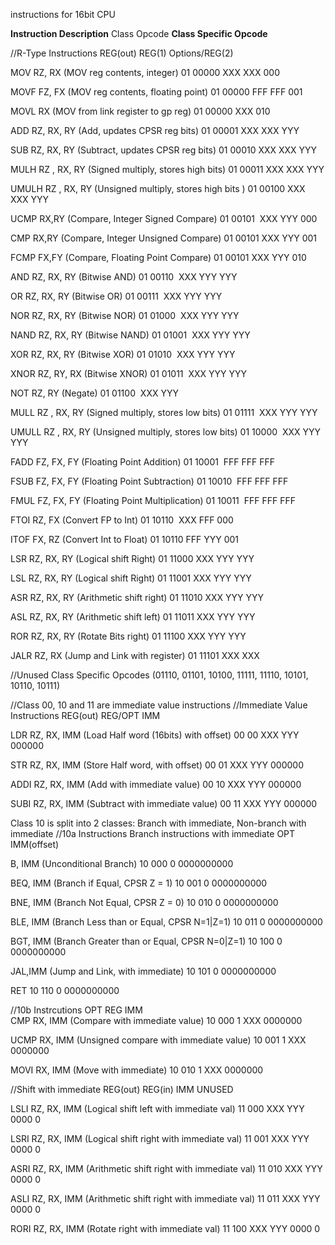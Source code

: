 instructions for 16bit CPU

**Instruction        Description**                                  Class Opcode 	**Class Specific Opcode**

//R-Type Instructions                                                                                                   REG(out)    REG(1)  Options/REG(2)

MOV RZ, RX         (MOV reg contents,  integer)                      01		            00000                           XXX         XXX         000

MOVF FZ, FX        (MOV reg contents,  floating point)               01		            00000                           FFF         FFF         001

MOVL RX            (MOV from link register to gp reg)                01                 00000                           XXX                     010

ADD RZ, RX, RY     (Add, updates CPSR reg bits)                      01		            00001                           XXX         XXX         YYY

SUB RZ, RX, RY     (Subtract, updates CPSR reg bits)     	         01		            00010	                        XXX         XXX         YYY

MULH RZ , RX, RY   (Signed multiply, stores high bits)	             01		            00011                           XXX         XXX         YYY

UMULH RZ , RX, RY  (Unsigned multiply, stores high bits )            01		            00100                           XXX         XXX         YYY

UCMP RX,RY         (Compare, Integer Signed Compare)                 01		            00101                           XXX         YYY         000

CMP RX,RY          (Compare, Integer Unsigned Compare)               01		            00101                           XXX         YYY         001

FCMP FX,FY         (Compare, Floating Point Compare)                 01		            00101                           XXX         YYY         010

AND RZ, RX, RY     (Bitwise AND)                                     01		            00110                           XXX         YYY         YYY

OR  RZ, RX, RY     (Bitwise OR)                                      01		            00111                           XXX         YYY         YYY

NOR RZ, RX, RY     (Bitwise NOR)                                     01		            01000                           XXX         YYY         YYY

NAND RZ, RX, RY    (Bitwise NAND)                                    01		            01001                           XXX         YYY         YYY

XOR RZ, RX, RY     (Bitwise XOR)                                     01		            01010                           XXX         YYY         YYY

XNOR RZ, RY, RX    (Bitwise XNOR)                                    01		            01011                           XXX         YYY         YYY

NOT  RZ, RY        (Negate)                                          01		            01100                           XXX         YYY

MULL RZ , RX, RY   (Signed multiply, stores low bits)	             01		            01111                           XXX         YYY         YYY

UMULL RZ , RX, RY  (Unsigned multiply, stores low bits)              01		            10000                           XXX         YYY         YYY

FADD FZ, FX, FY    (Floating Point Addition)			             01                 10001                           FFF         FFF         FFF

FSUB FZ, FX, FY    (Floating Point Subtraction)                      01                 10010                           FFF         FFF         FFF

FMUL FZ, FX, FY    (Floating Point Multiplication)		             01                 10011                           FFF         FFF         FFF

FTOI RZ, FX        (Convert FP to Int)                               01                 10110                           XXX         FFF         000

ITOF FX, RZ        (Convert Int to Float)                            01                 10110                           FFF         YYY         001

LSR  RZ, RX, RY    (Logical shift Right)                             01                 11000                           XXX         YYY         YYY

LSL  RZ, RX, RY    (Logical shift Right)                             01                 11001                           XXX         YYY         YYY

ASR  RZ, RX, RY    (Arithmetic shift right)                          01                 11010                           XXX         YYY         YYY

ASL  RZ, RX, RY    (Arithmetic shift left)                           01                 11011                           XXX         YYY         YYY

ROR  RZ, RX, RY    (Rotate Bits right)                               01                 11100                           XXX         YYY         YYY

JALR RZ, RX        (Jump and Link with register)                     01                 11101                           XXX         XXX                  




//Unused Class Specific Opcodes (01110, 01101, 10100, 11111, 11110, 10101, 10110, 10111)


//Class 00, 10 and 11 are immediate value instructions 
//Immediate Value Instructions                                                                                          REG(out)  REG/OPT      IMM

LDR  RZ, RX, IMM   (Load Half word (16bits) with offset)             00                 00				                XXX	        YYY        000000

STR  RZ, RX, IMM   (Store Half word, with offset)                    00                 01                              XXX         YYY        000000

ADDI RZ, RX, IMM   (Add with immediate value)                        00                 10                              XXX         YYY        000000

SUBI RZ, RX, IMM   (Subtract with immediate value)                   00                 11                              XXX         YYY        000000
                                      

Class 10 is split into 2 classes: Branch with immediate, Non-branch with immediate
//10a Instructions Branch instructions with immediate                                                               OPT  IMM(offset)    

B, IMM          (Unconditional Branch)                               10                 000                         0    0000000000     

BEQ, IMM        (Branch if Equal, CPSR Z = 1)                        10                 001                         0    0000000000     

BNE, IMM        (Branch Not Equal, CPSR Z = 0)                       10                 010                         0    0000000000      

BLE, IMM        (Branch Less than or Equal, CPSR N=1|Z=1)            10                 011                         0    0000000000     

BGT, IMM        (Branch Greater than or Equal, CPSR N=0|Z=1)         10                 100                         0    0000000000  

JAL,IMM         (Jump and Link, with immediate)                      10                 101                         0    0000000000

RET                                                                  10                 110                         0    0000000000


//10b Instrcutions                                                                                                  OPT    REG            IMM     
CMP RX, IMM        (Compare with immediate value)                    10                 000                         1      XXX            0000000 

UCMP RX, IMM       (Unsigned compare with immediate value)           10                 001                         1      XXX            0000000  

MOVI RX, IMM       (Move with immediate)                             10                 010                         1      XXX            0000000
 

//Shift with immediate                                                                                                REG(out)    REG(in)    IMM    UNUSED

LSLI RZ, RX, IMM   (Logical shift left with immediate val)           11                 000			                 	XXX	        YYY        0000   0

LSRI RZ, RX, IMM   (Logical shift right with immediate val)          11                 001                             XXX         YYY        0000   0

ASRI RZ, RX, IMM   (Arithmetic shift right with immediate val)       11                 010                             XXX         YYY        0000   0

ASLI RZ, RX, IMM   (Arithmetic shift right with immediate val)       11                 011                             XXX         YYY        0000   0

RORI RZ, RX, IMM   (Rotate right with immediate val)                 11                 100                             XXX         YYY        0000   0

